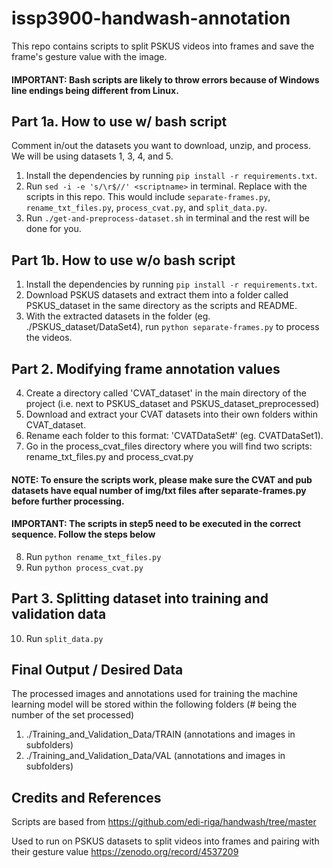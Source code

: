 ﻿# issp3900-handwash-annotation
This repo contains scripts to split PSKUS videos into frames and save the frame's gesture value with the image.

#### IMPORTANT: Bash scripts are likely to throw errors because of Windows line endings being different from Linux.

## Part 1a. How to use w/ bash script
Comment in/out the datasets you want to download, unzip, and process. We will be using datasets 1, 3, 4, and 5.
1. Install the dependencies by running ```pip install -r requirements.txt```.
2. Run ```sed -i -e 's/\r$//' <scriptname>``` in terminal. Replace <scriptname> with the scripts in this repo. This would include ```separate-frames.py```, ```rename_txt_files.py```, ```process_cvat.py```, and ```split_data.py```.
3. Run ```./get-and-preprocess-dataset.sh``` in terminal and the rest will be done for you.

## Part 1b. How to use w/o bash script
1. Install the dependencies by running ```pip install -r requirements.txt```.
2. Download PSKUS datasets and extract them into a folder called PSKUS_dataset in the same directory as the scripts and README.
3. With the extracted datasets in the folder (eg. ./PSKUS_dataset/DataSet4), run ```python separate-frames.py``` to process the videos.

## Part 2. Modifying frame annotation values
4. Create a directory called 'CVAT_dataset' in the main directory of the project (i.e. next to PSKUS_dataset and PSKUS_dataset_preprocessed)
5. Download and extract your CVAT datasets into their own folders within CVAT_dataset.
6. Rename each folder to this format: 'CVATDataSet#' (eg. CVATDataSet1).
7. Go in the process_cvat_files directory where you will find two scripts: rename_txt_files.py and process_cvat.py
#### NOTE: To ensure the scripts work, please make sure the CVAT and pub datasets have equal number of img/txt files after separate-frames.py before further processing.
#### IMPORTANT: The scripts in step5 need to be executed in the correct sequence. Follow the steps below
8. Run ```python rename_txt_files.py```
9. Run ```python process_cvat.py```

## Part 3. Splitting dataset into training and validation data
10. Run ```split_data.py```


## Final Output / Desired Data
The processed images and annotations used for training the machine learning model will be stored within the following folders (# being the number of the set processed) 
1. ./Training_and_Validation_Data/TRAIN (annotations and images in subfolders) 
2. ./Training_and_Validation_Data/VAL (annotations and images in subfolders) 


## Credits and References
Scripts are based from
https://github.com/edi-riga/handwash/tree/master

Used to run on PSKUS datasets to split videos into frames and pairing with their gesture value
https://zenodo.org/record/4537209

